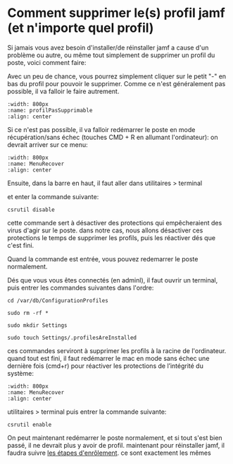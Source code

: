 <!--
Author:		    Noa Chouriberry
Date:		    10.05.2023
Description:    marche a suivre pour reinstaller l'os d'un mac si besoin
-->

# Comment supprimer le(s) profil jamf (et n'importe quel profil)

Si jamais vous avez besoin d'installer/de réinstaller jamf a cause d'un problème ou autre, ou même tout simplement de supprimer un profil du poste, voici comment faire:

Avec un peu de chance, vous pourrez simplement cliquer sur le petit "-" en bas du profil pour pouvoir le supprimer. Comme ce n'est généralement pas possible, il va falloir le faire autrement.

```{image} images/profilPasSupprimable.png
:width: 800px
:name: profilPasSupprimable
:align: center
```

Si ce n'est pas possible, il va falloir redémarrer le poste en mode récupération/sans échec (touches CMD + R en allumant l'ordinateur):
on devrait arriver sur ce menu:
```{image} images/MenuRecover.png
:width: 800px
:name: MenuRecover
:align: center
```

Ensuite, dans la barre en haut, il faut aller dans utilitaires > terminal

et enter la commande suivante: 

```shell
csrutil disable
```

cette commande sert à désactiver des protections qui empêcheraient des virus d'agir sur le poste. dans notre cas, nous allons désactiver ces protections le temps de supprimer les profils, puis les réactiver dés que c'est fini.

Quand la commande est entrée, vous pouvez redemarrer le poste normalement.

Dés que vous vous êtes connectés (en adminl), il faut ouvrir un terminal, puis entrer les commandes suivantes dans l'ordre:

```shell
cd /var/db/ConfigurationProfiles
```

```shell
sudo rm -rf *
```

```shell
sudo mkdir Settings
```
```shell
sudo touch Settings/.profilesAreInstalled
```

ces commandes serviront à supprimer les profils à la racine de l'ordinateur. quand tout est fini, il faut redémarrer le mac en mode sans échec une dernière fois (cmd+r) pour réactiver les protections de l’intégrité du système:

```{image} images/MenuRecover.png
:width: 800px
:name: MenuRecover
:align: center
```

utilitaires > terminal
puis entrer la commande suivante: 
```shell
csrutil enable
```

On peut maintenant redémarrer le poste normalement, et si tout s'est bien passé, il ne devrait plus y avoir de profil.
maintenant pour réinstaller jamf, il faudra suivre [les étapes d'enrôlement](/JamfEnroll.md). ce sont exactement les mêmes

